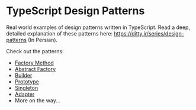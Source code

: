 # TypeScript Design Patterns
Real world examples of design patterns written in TypeScript. Read a deep, detailed explanation of these patterns here: https://ditty.ir/series/design-patterns (In Persian).

Check out the patterns:
- [Factory Method](https://github.com/AliN11/typescript-design-patterns/blob/main/patterns/factory-method.ts)
- [Abstract Factory](https://github.com/AliN11/typescript-design-patterns/blob/main/patterns/abstract-factory.ts)
- [Builder](https://github.com/AliN11/typescript-design-patterns/blob/main/patterns/builder.ts)
- [Prototype](https://github.com/AliN11/typescript-design-patterns/blob/main/patterns/prototype.ts)
- [Singleton](https://github.com/AliN11/typescript-design-patterns/blob/main/patterns/singleton.ts)
- [Adapter](https://github.com/AliN11/typescript-design-patterns/blob/main/patterns/adapter.ts)
- More on the way...
